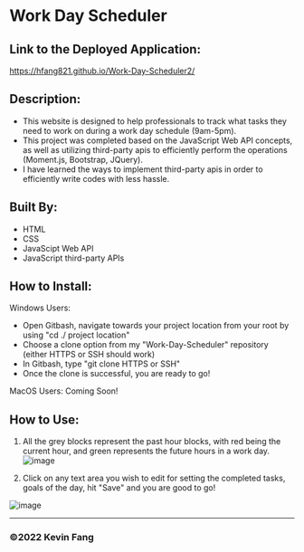 # Work Day Scheduler 

## Link to the Deployed Application:
https://hfang821.github.io/Work-Day-Scheduler2/

## Description:

* This website is designed to help professionals to track what tasks they need to work on during a work day schedule (9am-5pm).
* This project was completed based on the JavaScript Web API concepts, as well as utilizing third-party apis to efficiently perform the operations (Moment.js, Bootstrap, JQuery).
* I have learned the ways to implement third-party apis in order to efficiently write codes with less hassle. 


## Built By:
* HTML
* CSS
* JavaScipt Web API
* JavaScript third-party APIs

## How to Install:

Windows Users: 
* Open Gitbash, navigate towards your project location from your root by using "cd ./ project location"
* Choose a clone option from my "Work-Day-Scheduler" repository (either HTTPS or SSH should work)
* In Gitbash, type "git clone HTTPS or SSH"
* Once the clone is successful, you are ready to go!

MacOS Users:
Coming Soon!

## How to Use:
1. All the grey blocks represent the past hour blocks, with red being the current hour, and green represents the future hours in a work day.
![image](https://user-images.githubusercontent.com/95199209/160255243-7f443d54-94c7-4c47-b477-19567cdc8dec.png)


2. Click on any text area you wish to edit for setting the completed tasks, goals of the day, hit "Save" and you are good to go!

![image](https://user-images.githubusercontent.com/95199209/160255262-ff9227a8-7f27-462c-bbb2-e19edfa1106d.png)


---

### ©️2022 Kevin Fang
